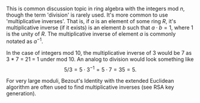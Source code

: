 This is common discussion topic in ring algebra with the integers mod $n$, though the term 'division' is rarely used. It's more common to use 'multiplicative inverses'. That is, if $a$ is an element of some ring $R$, it's multiplicative inverse (if it exists) is an element $b$ such that $a \cdot b = 1$, where $1$ is the unity of $R$. The multiplicative inverse of element $a$ is commonly notated as $a^{-1}$.

In the case of integers mod 10, the multiplicative inverse of 3 would be 7 as 3 * 7 = 21 = 1 under mod 10. An analog to division would look something like 
$$5/3 = 5 \cdot 3^{-1} = 5 \cdot 7 = 35 = 5.$$

For very large moduli, Bezout's Identity with the extended Euclidean algorithm are often used to find multiplicative inverses (see RSA key generation).
